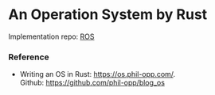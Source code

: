 # An Operation System by Rust

Implementation repo: [ROS](https://github.com/GarfieldZHU/ROS)

### Reference

- Writing an OS in Rust: https://os.phil-opp.com/.    
  Github: https://github.com/phil-opp/blog_os
